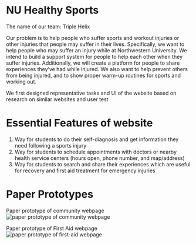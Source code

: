 # NU Healthy Sports
The name of our team: Triple Helix

Our problem is to help people who suffer sports and workout injuries or other injuries that people may suffer in their lives. Specifically, we want to help people who may suffer an injury while at Northwestern University. We intend to build a support system for people to help each other when they suffer injuries. Additionally, we will create a platform for people to share experiences they’ve had while injured.  We also want to help prevent others from being injured, and to show proper warm-up routines for sports and working out.


We first designed representative tasks and UI of the website based on research on similar websites and user test
# Essential Features of website
1. Way for students to do their self-diagnosis and get information they need following a sports injury
2. Way for students to schedule appointments with doctors or nearby health service centers (hours open, phone number, and map/address)
3. Way for students to search and share their experiences which are useful for recovery and first aid treatment for emergency injuries

# Paper Prototypes
Paper prototype of community webpage
![paper prototype of community webpage](https://github.com/doubleguan2017/NU_Healthy_Sports/blob/master/paper_prototypes/paper_pro_community.png?raw=true)

Paper prototype of First Aid webpage
![paper prototype of first-aid webpage](https://github.com/doubleguan2017/NU_Healthy_Sports/blob/master/paper_prototypes/paper_pro_firstAid.png?raw=true)
